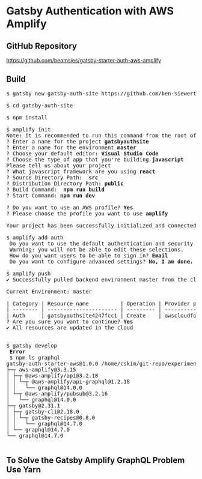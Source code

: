 # Gatsby Authentication with AWS Amplify

## GitHub Repository

https://github.com/beamsies/gatsby-starter-auth-aws-amplify

## Build

<pre>
$ gatsby new gatsby-auth-site https://github.com/ben-siewert/gatsby-starter-auth-aws-amplify

$ cd gatsby-auth-site

$ npm install

$ amplify init
Note: It is recommended to run this command from the root of your app directory
? Enter a name for the project <b>gatsbyauthsite</b>
? Enter a name for the environment <b>master</b>
? Choose your default editor: <b>Visual Studio Code</b>
? Choose the type of app that you're building <b>javascript</b>
Please tell us about your project
? What javascript framework are you using <b>react</b>
? Source Directory Path:  <b>src</b>
? Distribution Directory Path: <b>public</b>
? Build Command:  <b>npm run build</b>
? Start Command: <b>npm run dev</b>

? Do you want to use an AWS profile? <b>Yes</b>
? Please choose the profile you want to use <b>amplify</b>

Your project has been successfully initialized and connected to the cloud!

$ amplify add auth
 Do you want to use the default authentication and security configuration? <b>Default configuration</b>
 Warning: you will not be able to edit these selections. 
 How do you want users to be able to sign in? <b>Email</b>
 Do you want to configure advanced settings? <b>No, I am done.</b>

$ amplify push
✔ Successfully pulled backend environment master from the cloud.

Current Environment: master

| Category | Resource name          | Operation | Provider plugin   |
| -------- | ---------------------- | --------- | ----------------- |
| Auth     | gatsbyauthsite4247fcc1 | Create    | awscloudformation |
? Are you sure you want to continue? <b>Yes</b>
✔ All resources are updated in the cloud


$ gatsby develop
 <b>Error</b>
 $ npm ls graphql
gatsby-auth-starter-aws@1.0.0 /home/cskim/git-repo/experimentplatform/gatsby/gatsby-auth-site
├─┬ aws-amplify@3.3.15
│ ├─┬ @aws-amplify/api@3.2.18
│ │ └─┬ @aws-amplify/api-graphql@1.2.18
│ │   └── graphql@14.0.0 
│ └─┬ @aws-amplify/pubsub@3.2.16
│   └── graphql@14.0.0 
├─┬ gatsby@2.31.1
│ ├─┬ gatsby-cli@2.18.0
│ │ └─┬ gatsby-recipes@0.8.0
│ │   └── graphql@14.7.0 
│ └── graphql@14.7.0 
└── graphql@14.7.0 

</pre>

## To Solve the Gatsby Amplify GraphQL Problem **Use Yarn**

